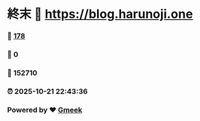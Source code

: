 # 終末 :link: https://blog.harunoji.one 
### :page_facing_up: [178](https://blog.harunoji.one/tag.html) 
### :speech_balloon: 0 
### :hibiscus: 152710 
### :alarm_clock: 2025-10-21 22:43:36 
### Powered by :heart: [Gmeek](https://github.com/Meekdai/Gmeek)
